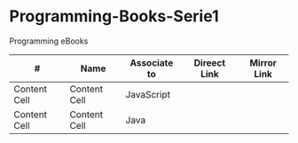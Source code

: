 # Programming-Books-Serie1
Programming eBooks

| #  | Name | Associate to | Direect Link | Mirror Link |
| ------------- | ------------- | --------------- | -------------- | ----------- |
| Content Cell  | Content Cell  |  JavaScript     |                |             |
| Content Cell  | Content Cell  |  Java           |                |             |
